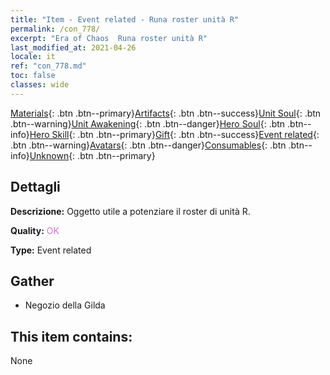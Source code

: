 ```yaml
---
title: "Item - Event related - Runa roster unità R"
permalink: /con_778/
excerpt: "Era of Chaos  Runa roster unità R"
last_modified_at: 2021-04-26
locale: it
ref: "con_778.md"
toc: false
classes: wide
---
```

 [Materials](/ItemsIT/){: .btn .btn--primary}[Artifacts](/ItemsIT/Artifacts/){: .btn .btn--success}[Unit Soul](/ItemsIT/UnitSoul/){: .btn .btn--warning}[Unit Awakening](/ItemsIT/UnitAwakening/){: .btn .btn--danger}[Hero Soul](/ItemsIT/HeroSoul/){: .btn .btn--info}[Hero Skill](/ItemsIT/HeroSkill/){: .btn .btn--primary}[Gift](/ItemsIT/Gift/){: .btn .btn--success}[Event related](/ItemsIT/Events/){: .btn .btn--warning}[Avatars](/ItemsIT/Avatars/){: .btn .btn--danger}[Consumables](/ItemsIT/Consumables/){: .btn .btn--info}[Unknown](/ItemsIT/Unknown/){: .btn .btn--primary}

## Dettagli
 **Descrizione:** Oggetto utile a potenziare il roster di unità R.

 **Quality:** <span style="color: #DA70D6">OK</span>

 **Type:** Event related

## Gather

*    Negozio della Gilda 

## This item contains:

  None

